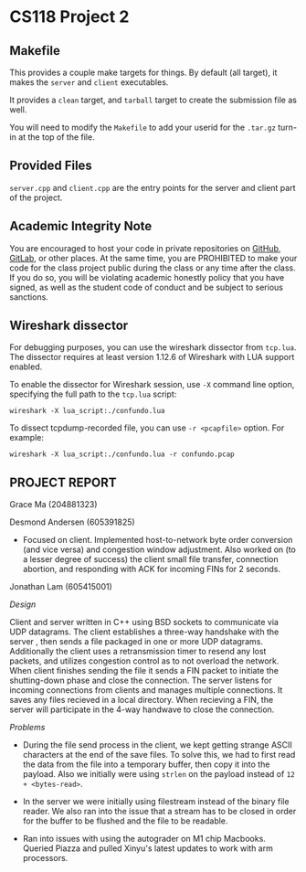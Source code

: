 # CS118 Project 2

## Makefile

This provides a couple make targets for things.
By default (all target), it makes the `server` and `client` executables.

It provides a `clean` target, and `tarball` target to create the submission file as well.

You will need to modify the `Makefile` to add your userid for the `.tar.gz` turn-in at the top of the file.

## Provided Files

`server.cpp` and `client.cpp` are the entry points for the server and client part of the project.

## Academic Integrity Note

You are encouraged to host your code in private repositories on [GitHub](https://github.com/), [GitLab](https://gitlab.com), or other places. At the same time, you are PROHIBITED to make your code for the class project public during the class or any time after the class. If you do so, you will be violating academic honestly policy that you have signed, as well as the student code of conduct and be subject to serious sanctions.

## Wireshark dissector

For debugging purposes, you can use the wireshark dissector from `tcp.lua`. The dissector requires
at least version 1.12.6 of Wireshark with LUA support enabled.

To enable the dissector for Wireshark session, use `-X` command line option, specifying the full
path to the `tcp.lua` script:

    wireshark -X lua_script:./confundo.lua

To dissect tcpdump-recorded file, you can use `-r <pcapfile>` option. For example:

    wireshark -X lua_script:./confundo.lua -r confundo.pcap

## PROJECT REPORT

Grace Ma (204881323)

Desmond Andersen (605391825)

- Focused on client. Implemented host-to-network byte order conversion (and vice versa) and congestion window adjustment. Also worked on (to a lesser degree of success) the client small file transfer, connection abortion, and responding with ACK for incoming FINs for 2 seconds.

Jonathan Lam (605415001)

_Design_

Client and server written in C++ using BSD sockets to communicate via UDP datagrams. The client establishes a three-way handshake with the server , then sends a file packaged in one or more UDP datagrams. Additionally the client uses a retransmission timer to resend any lost packets, and utilizes congestion control as to not overload the network. When client finishes sending the file it sends a FIN packet to initiate the shutting-down phase and close the connection. The server listens for incoming connections from clients and manages multiple connections. It saves any files recieved in a local directory. When recieving a FIN, the server will participate in the 4-way handwave to close the connection.

_Problems_

- During the file send process in the client, we kept getting strange ASCII characters at the end of the save files. To solve this, we had to first read the data from the file into a temporary buffer, then copy it into the payload. Also we initially were using `strlen` on the payload instead of `12 + <bytes-read>`.

- In the server we were initially using filestream instead of the binary file reader. We also ran into the issue that a stream has to be closed in order for the buffer to be flushed and the file to be readable.

- Ran into issues with using the autograder on M1 chip Macbooks. Queried Piazza and pulled Xinyu's latest updates to work with arm processors.
